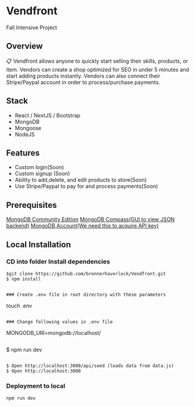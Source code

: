 # Vendfront
Fall Intensive Project 

## Overview

📋 Vendfront allows anyone to quickly start selling their skills, products, or item. Vendors can create a shop optimized for SEO in under 5 minutes and start adding products instantly. Vendors can also connect their Stripe/Paypal account in order to process/purchase payments. 

## Stack
* React / NextJS / Bootstrap
* MongoDB
* Mongoose
* NodeJS

## Features 
* Custom login(Soon)
* Custom signup (Soon)
* Ability to add,delete, and edit products to store(Soon)
* Use Stripe/Paypal to pay for and process payments(Soon)

## Prerequisites

[MongoDB Community Edition](https://docs.mongodb.com/manual/installation/)
[MongoDB Compass(GUI to view JSON backend)](https://www.mongodb.com/products/compass)
[MongoDB Account(We need this to acquire API key)](https://docs.mongodb.com/realm/authentication/api-key/)


## Local Installation



### CD into folder Install dependencies

```
$git clone https://github.com/brennerhaverlock/Vendfront.git
$ npm install


### Create .env file in root directory with these parameters 

```
touch .env
```

### Change following values in .env file 

```
MONGODB_URI=mongodb://localhost/<yourdatabasename>
```  

```
$ npm run dev
```

$ Open http://localhost:3000/api/seed (loads data from data.js)
$ Open http://localhost:3000
```








### Deployment to local

``` 
npm run dev
```




